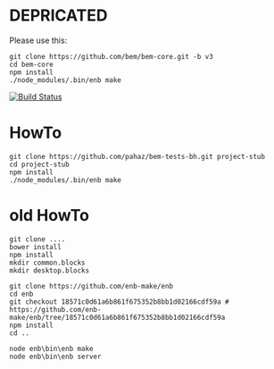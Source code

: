 # DEPRICATED #

Please use this:

    git clone https://github.com/bem/bem-core.git -b v3
    cd bem-core
    npm install
    ./node_modules/.bin/enb make


[![Build Status](https://travis-ci.org/pahaz/bem-project-stub-with-bh-and-enb.svg?branch=master)](https://travis-ci.org/pahaz/bem-project-stub-with-bh-and-enb)

# HowTo #

    git clone https://github.com/pahaz/bem-tests-bh.git project-stub
    cd project-stub
    npm install
    ./node_modules/.bin/enb make

# old HowTo #

    git clone ....
    bower install
    npm install
    mkdir common.blocks
    mkdir desktop.blocks
    
    git clone https://github.com/enb-make/enb
    cd enb
    git checkout 18571c0d61a6b861f675352b8bb1d02166cdf59a # https://github.com/enb-make/enb/tree/18571c0d61a6b861f675352b8bb1d02166cdf59a
    npm install
    cd ..
    
    node enb\bin\enb make
    node enb\bin\enb server
    
